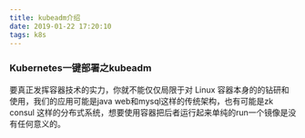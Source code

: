 ```yaml
---
title: kubeadm介绍
date: 2019-01-22 17:20:10
tags: k8s
---
```


### Kubernetes一键部署之kubeadm
要真正发挥容器技术的实力，你就不能仅仅局限于对 Linux 容器本身的的钻研和使用，我们的应用可能是java web和mysql这样的传统架构，也有可能是zk consul 这样的分布式系统，想要使用容器把后者运行起来单纯的run一个镜像是没有任何意义的。

